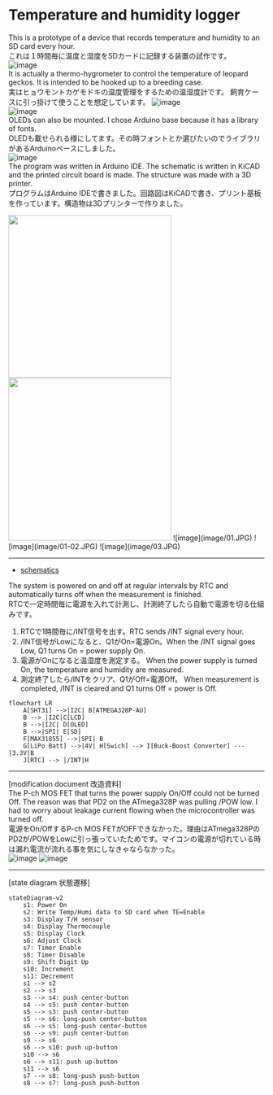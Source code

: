 # Temperature and humidity logger

This is a prototype of a device that records temperature and humidity to an SD card every hour.  
これは１時間毎に温度と湿度をSDカードに記録する装置の試作です。  
![image](image/00.JPG)  
It is actually a thermo-hygrometer to control the temperature of leopard geckos. It is intended to be hooked up to a breeding case.  
実はヒョウモントカゲモドキの温度管理をするための温湿度計です。
飼育ケースに引っ掛けて使うことを想定しています。
![image](image/overview.JPG)  
![image](image/overview-02.png)  
OLEDs can also be mounted. I chose Arduino base because it has a library of fonts.  
OLEDも載せられる様にしてます。その時フォントとか選びたいのでライブラリがあるArduinoベースにしました。  
![image](image/02.JPG)  
The program was written in Arduino IDE. The schematic is written in KiCAD and the printed circuit board is made. The structure was made with a 3D printer.  
プログラムはArduino IDEで書きました。回路図はKiCADで書き、プリント基板を作っています。構造物は3Dプリンターで作りました。  

<image src="image/04-01.png" width="320px">
<image src="image/04-02.png" width="320px">
![image](image/01.JPG)
![image](image/01-02.JPG)
![image](image/03.JPG)

---

* [schematics](schematics/TempHumiSensor.pdf)

The system is powered on and off at regular intervals by RTC and automatically turns off when the measurement is finished.  
RTCで一定時間毎に電源を入れて計測し、計測終了したら自動で電源を切る仕組みです。 

1. RTCで1時間毎に/INT信号を出す。RTC sends /INT signal every hour.
2. /INT信号がLowになると、Q1がOn=電源On。When the /INT signal goes Low, Q1 turns On = power supply On.
3. 電源がOnになると温湿度を測定する。  When the power supply is turned On, the temperature and humidity are measured.  
4. 測定終了したら/INTをクリア、Q1がOff=電源Off。  When measurement is completed, /INT is cleared and Q1 turns Off = power is Off.  

```mermaid
flowchart LR
    A[SHT31] -->|I2C| B[ATMEGA328P-AU]
    B --> |I2C|C[LCD]
    B -->|I2C| D[OLED]
    B -->|SPI| E[SD]
    F[MAX31855] -->|SPI| B
    G[LiPo Batt] -->|4V| H[Swich] --> I[Buck-Boost Converter] --- |3.3V|B
    J[RTC] --> |/INT|H
```

---

[modification document 改造資料]  
The P-ch MOS FET that turns the power supply On/Off could not be turned Off. The reason was that PD2 on the ATmega328P was pulling /POW low. I had to worry about leakage current flowing when the microcontroller was turned off.  
電源をOn/OffするP-ch MOS FETがOFFできなかった。理由はATmega328PのPD2が/POWをLowに引っ張っていたためです。マイコンの電源が切れている時は漏れ電流が流れる事を気にしなきゃならなかった。  
![image](image/05_SW_issue.png)
![image](image/06_CUT.png)

---

[state diagram 状態遷移]
```mermaid
stateDiagram-v2
    s1: Power On
    s2: Write Temp/Humi data to SD card when TE=Enable
    s3: Display T/H sensor
    s4: Display Thermocouple
    s5: Display Clock
    s6: Adjust Clock
    s7: Timer Enable
    s8: Timer Disable
    s9: Shift Digit Up
    s10: Increment
    s11: Decrement
    s1 --> s2
    s2 --> s3
    s3 --> s4: push center-button
    s4 --> s5: push center-button
    s5 --> s3: push center-button
    s5 --> s6: long-push center-button
    s6 --> s5: long-push center-button
    s6 --> s9: push center-button
    s9 --> s6
    s6 --> s10: push up-button
    s10 --> s6
    s6 --> s11: push up-button
    s11 --> s6
    s7 --> s8: long-push push-button
    s8 --> s7: long-push push-button
```

